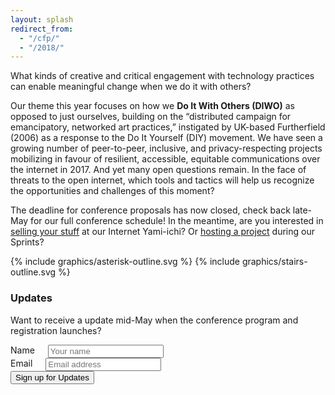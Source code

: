 ```yaml
---
layout: splash
redirect_from:
  - "/cfp/"
  - "/2018/"
---
```


What kinds of creative and critical engagement with technology practices can enable meaningful change when we do it with others?

Our theme this year focuses on how we **Do It With Others (DIWO)** as opposed to just ourselves, building on the “distributed campaign for emancipatory, networked art practices,” instigated by UK-based Furtherfield (2006) as a response to the Do It Yourself (DIY) movement. We have seen a growing number of peer-to-peer, inclusive, and privacy-respecting projects mobilizing in favour of resilient, accessible, equitable communications over the internet in 2017. And yet many open questions remain. In the face of threats to the open internet, which tools and tactics will help us recognize the opportunities and challenges of this moment?

The deadline for conference proposals has now closed, check back late-May for our full conference schedule! In the meantime, are you interested in [selling your stuff](/2018/kickoff-yami-ichi/) at our Internet Yami-ichi? Or [hosting a project](/2018/sprints/) during our Sprints?

{% include graphics/asterisk-outline.svg %}
{% include graphics/stairs-outline.svg %}

### Updates

Want to receive a update mid-May when the conference program and registration launches?

<form action="https://formspree.io/orga@ournetworks.ca" method="POST">
  <div class="row form-group">
    <div class="four columns">
      <label for="name">Name</label>
      <input type="text" id="name" class="input-text" name="name" placeholder="Your name">
    </div>
    <div class="four columns">
      <label for="email">Email</label>
      <input type="email" id="email" class="input-text" name="_replyto" placeholder="Email address" aria-required="true" required>
    </div>
  </div>
  <input type="submit" name="submit" value="Sign up for Updates" class="button button-primary">
  <input type="hidden" name="_format" value="plain">
  <input type="hidden" name="_subject" value="New SoON Sign Up">
  <input type="hidden" name="_next" value="//ournetworks.ca/?signup=confirmed">
</form>
